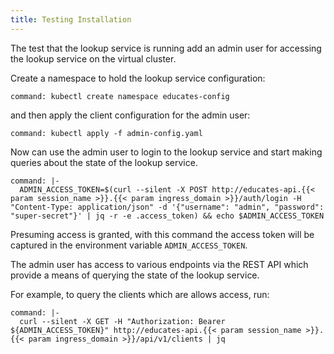 ```yaml
---
title: Testing Installation
---
```


The test that the lookup service is running add an admin user for accessing the
lookup service on the virtual cluster.

Create a namespace to hold the lookup service configuration:

```terminal:execute
command: kubectl create namespace educates-config
```

and then apply the client configuration for the admin user:

```terminal:execute
command: kubectl apply -f admin-config.yaml
```

Now can use the admin user to login to the lookup service and start making
queries about the state of the lookup service.

```terminal:execute
command: |-
  ADMIN_ACCESS_TOKEN=$(curl --silent -X POST http://educates-api.{{< param session_name >}}.{{< param ingress_domain >}}/auth/login -H "Content-Type: application/json" -d '{"username": "admin", "password": "super-secret"}' | jq -r -e .access_token) && echo $ADMIN_ACCESS_TOKEN
```

Presuming access is granted, with this command the access token will be captured
in the environment variable `ADMIN_ACCESS_TOKEN`.

The admin user has access to various endpoints via the REST API which provide a
means of querying the state of the lookup service.

For example, to query the clients which are allows access, run:

```terminal:execute
command: |-
  curl --silent -X GET -H "Authorization: Bearer ${ADMIN_ACCESS_TOKEN}" http://educates-api.{{< param session_name >}}.{{< param ingress_domain >}}/api/v1/clients | jq
```
